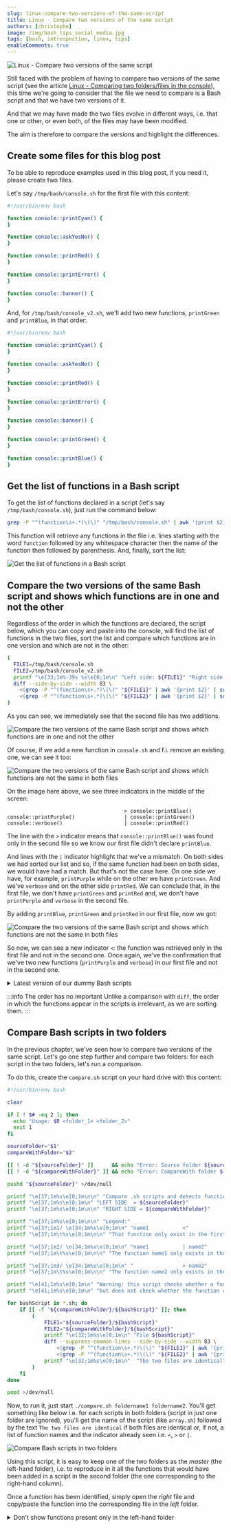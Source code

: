 ```yaml
---
slug: linux-compare-two-versions-of-the-same-script
title: Linux - Compare two versions of the same script
authors: [christophe]
image: /img/bash_tips_social_media.jpg
tags: [bash, introspection, linux, tips]
enableComments: true
---
```

![Linux - Compare two versions of the same script](/img/bash_tips_banner.jpg)

Still faced with the problem of having to compare two versions of the same script (see the article [Linux - Comparing two folders/files in the console](/blog/linux-diff-file-folder)), this time we're going to consider that the file we need to compare is a Bash script and that we have two versions of it.

And that we may have made the two files evolve in different ways, i.e. that one or other, or even both, of the files may have been modified.

The aim is therefore to compare the versions and highlight the differences.

<!-- truncate -->

## Create some files for this blog post

To be able to reproduce examples used in this blog post, if you need it, please create two files.

Let's say `/tmp/bash/console.sh` for the first file with this content:

```bash
#!/usr/bin/env bash

function console::printCyan() {
}

function console::askYesNo() {
}

function console::printRed() {
}

function console::printError() {
}

function console::banner() {
}
```

And, for `/tmp/bash/console_v2.sh`, we'll add two new functions, `printGreen` and `printBlue`, in that order:

```bash
#!/usr/bin/env bash

function console::printCyan() {
}

function console::askYesNo() {
}

function console::printRed() {
}

function console::printError() {
}

function console::banner() {
}

function console::printGreen() {
}

function console::printBlue() {
}
```

## Get the list of functions in a Bash script

To get the list of functions declared in a script (let's say `/tmp/bash/console.sh`), just run the command below:

```bash
grep -P "^(function\s+.*)\(\)" "/tmp/bash/console.sh" | awk '{print $2}' | sort
```

This function will retrieve any functions in the file i.e. lines starting with the word `function` followed by any whitespace character then the name of the function then followed by parenthesis. And, finally, sort the list:

![Get the list of functions in a Bash script](./images/functions_list.png)

## Compare the two versions of the same Bash script and shows which functions are in one and not the other

Regardless of the order in which the functions are declared, the script below, which you can copy and paste into the console, will find the list of functions in the two files, sort the list and compare which functions are in one version and which are not in the other:

```bash
(
  FILE1=/tmp/bash/console.sh
  FILE2=/tmp/bash/console_v2.sh
  printf "\e[33;1m%-39s %s\e[0;1m\n" "Left side: ${FILE1}" "Right side: ${FILE2}"
  diff --side-by-side --width 83 \
    <(grep -P "^(function\s+.*)\(\)" "${FILE1}" | awk '{print $2}' | sort) \
    <(grep -P "^(function\s+.*)\(\)" "${FILE2}" | awk '{print $2}' | sort)
)
```

As you can see, we immediately see that the second file has two additions.

![Compare the two versions of the same Bash script and shows which functions are in one and not the other](./images/compare_functions.png)

Of course, if we add a new function in `console.sh` and f.i. remove an existing one, we can see it too:

![Compare the two versions of the same Bash script and shows which functions are not the same in both files](./images/compare_functions_both_side.png)

On the image here above, we see three indicators in the middle of the screen: 

```text
                                      > console::printBlue()
console::printPurple()                | console::printGreen()
console::verbose()                    | console::printRed()
```

The line with the `>` indicator means that `console::printBlue()` was found only in the second file so we know our first file didn't declare `printBlue`.

And lines with the `|` indicator highlight that we've a mismatch. On both sides we had sorted our list and so, if the same function had been on both sides, we would have had a match. But that's not the case here. On one side we have, for example, `printPurple` while on the other we have `printGreen`. And we've `verbose` and on the other side `printRed`. We can conclude that, in the first file, we don't have `printGreen` and `printRed` and, we don't have `printPurple` and `verbose` in the second file.

By adding `printBlue`, `printGreen` and `printRed` in our first file, now we got:

![Compare the two versions of the same Bash script and shows which functions are not the same in both files](./images/compare_functions_both_side_bis.png)

So now, we can see a new indicator `<`: the function was retrieved only in the first file and not in the second one. Once again, we've the confirmation that we've two new functions (`printPurple` and `verbose`) in our first file and not in the second one.

<details>
<summary>Latest version of our dummy Bash scripts</summary>

Right now, our `/tmp/bash/console.sh` contains this:

```bash
#!/usr/bin/env bash

function console::printCyan() {
}

function console::askYesNo() {
}

function console::printPurple() {
}

function console::verbose() {
}

function console::printError() {
}

function console::banner() {
}

function console::printBlue() {
}

function console::printGreen() {
}

function console::printRed() {
}
```

and, for `/tmp/bash/console_v2.sh`:

```bash
#!/usr/bin/env bash

function console::printCyan() {
}

function console::askYesNo() {
}

function console::printRed() {
}

function console::printError() {
}

function console::banner() {
}

function console::printGreen() {
}

function console::printBlue() {
}

```

</details>

:::info The order has no important
Unlike a comparison with `diff`, the order in which the functions appear in the scripts is irrelevant, as we are sorting them.
:::

## Compare Bash scripts in two folders

In the previous chapter, we've seen how to compare two versions of the same script. Let's go one step further and compare two folders: for each script in the two folders, let's run a comparison.

To do this, create the `compare.sh` script on your hard drive with this content:

```bash
#!/usr/bin/env bash

clear

if [ ! $# -eq 2 ]; then
  echo "Usage: $0 <folder_1> <folder_2>"
  exit 1
fi

sourceFolder="$1"
compareWithFolder="$2"

[[ ! -d "${sourceFolder}" ]]      && echo "Error: Source folder ${sourceFolder} not found." &&  exit 1
[[ ! -d "${compareWithFolder}" ]] && echo "Error: CompareWith folder ${compareWithFolder} not found." &&  exit 1

pushd "${sourceFolder}" >/dev/null

printf "\e[37;1m%s\e[0;1m\n\n" "Compare .sh scripts and detects functions that are in one of the files but not in the other between these two folders:"
printf "\e[37;1m%s\e[0;1m\n" "LEFT SIDE  = ${sourceFolder}"
printf "\e[37;1m%s\e[0;1m\n\n" "RIGHT SIDE = ${compareWithFolder}"

printf "\e[37;1m%s\e[0;1m\n\n" "Legend:"
printf "\e[37;1m1/ \e[34;1m%s\e[0;1m\n" "name1           <"
printf "\e[37;1m\t%s\e[0;1m\n\n" "That function only exist in the first file; not in the second one"

printf "\e[37;1m2/ \e[34;1m%s\e[0;1m\n" "name1           | name2"
printf "\e[37;1m\t%s\e[0;1m\n\n" "The function name1 only exists in the first file and name2 only exists in the second file"

printf "\e[37;1m3/ \e[34;1m%s\e[0;1m\n" "                > name2"
printf "\e[37;1m\t%s\e[0;1m\n\n" "The function name2 only exists in the second file"

printf "\e[41;1m%s\e[0;1m\n" "Warning: this script checks whether a function is present in one of the files and not in the other,"
printf "\e[41;1m%s\e[0;1m\n" "but does not check whether the function code is identical. It just checks whether it is present or not."

for bashScript in *.sh; do 
    if [[ -f "${compareWithFolder}/${bashScript}" ]]; then
        (
            FILE1="${sourceFolder}/${bashScript}"
            FILE2="${compareWithFolder}/${bashScript}"
            printf "\e[32;1m%s\e[0;1m\n" "File ${bashScript}"
            diff --suppress-common-lines --side-by-side --width 83 \
                <(grep -P "^(function\s+.*)\(\)" "${FILE1}" | awk '{print $2}' | sort) \
                <(grep -P "^(function\s+.*)\(\)" "${FILE2}" | awk '{print $2}' | sort) && \
            printf "\e[32;1m%s\e[0;1m\n"  "The two files are identical"
        )
    fi
done

popd >/dev/null
```

Now, to run it, just start `./compare.sh foldername1 foldername2`. You'll get something like below i.e. for each scripts in both folders (script in just one folder are ignored), you'll get the name of the script (like `array.sh`) followed by the text `The two files are identical` if both files are identical or, if not, a list of function names and the indicator already seen i.e. `<`, `>` or `|`.

![Compare Bash scripts in two folders](./images/compare_folders.png)

Using this script, it is easy to keep one of the two folders as the *master* (the left-hand folder), i.e. to reproduce in it all the functions that would have been added in a script in the second folder (the one corresponding to the right-hand column).

Once a function has been identified, simply open the *right* file and copy/paste the function into the corresponding file in the *left* folder.

<details>
<summary>Don't show functions present only in the left-hand folder</summary>

By adding `| grep -E -v "<$"` to our `grep` statement, we can improve the script by ignoring cases when functions are only added in the left-hand folder. Imagine the requirement *In the right-hand folder, if I've added functions to my scripts; what are these functions so that I can copy/paste them into the scripts in the left-hand folder?*

```bash
#!/usr/bin/env bash

clear

if [ ! $# -eq 2 ]; then
  echo "Usage: $0 <folder_1> <folder_2>"
  exit 1
fi

sourceFolder="$1"
compareWithFolder="$2"

[[ ! -d "${sourceFolder}" ]]      && echo "Error: Source folder ${sourceFolder} not found." &&  exit 1
[[ ! -d "${compareWithFolder}" ]] && echo "Error: CompareWith folder ${compareWithFolder} not found." &&  exit 1

pushd "${sourceFolder}" >/dev/null

printf "\e[37;1m%s\e[0;1m\n\n" "Compare .sh scripts and detects functions that are in one of the files but not in the other between these two folders:"
printf "\e[37;1m%s\e[0;1m\n" "LEFT SIDE  = ${sourceFolder}"
printf "\e[37;1m%s\e[0;1m\n\n" "RIGHT SIDE = ${compareWithFolder}"

printf "\e[37;1m%s\e[0;1m\n\n" "Legend:"
printf "\e[37;1m1/ \e[34;1m%s\e[0;1m\n" "name1           <"
printf "\e[37;1m\t%s\e[0;1m\n\n" "That function only exist in the first file; not in the second one"

printf "\e[37;1m2/ \e[34;1m%s\e[0;1m\n" "name1           | name2"
printf "\e[37;1m\t%s\e[0;1m\n\n" "The function name1 only exists in the first file and name2 only exists in the second file"

printf "\e[37;1m3/ \e[34;1m%s\e[0;1m\n" "                > name2"
printf "\e[37;1m\t%s\e[0;1m\n\n" "The function name2 only exists in the second file"

printf "\e[41;1m%s\e[0;1m\n" "Warning: this script checks whether a function is present in one of the files and not in the other,"
printf "\e[41;1m%s\e[0;1m\n" "but does not check whether the function code is identical. It just checks whether it is present or not."

for bashScript in *.sh; do 
    if [[ -f "${compareWithFolder}/${bashScript}" ]]; then
        (
            FILE1="${sourceFolder}/${bashScript}"
            FILE2="${compareWithFolder}/${bashScript}"
            printf "\e[32;1m%s\e[0;1m\n" "File ${bashScript}"
            diff --suppress-common-lines --side-by-side --width 83 \
                <(grep -P "^(function\s+.*)\(\)" "${FILE1}" | awk '{print $2}' | sort) \
                <(grep -P "^(function\s+.*)\(\)" "${FILE2}" | awk '{print $2}' | sort) | grep -E -v "<$"
        )
    fi
done

popd >/dev/null
```

If we run this newer script on the exact same files, now, lines ending with `<` are hidden (only in the left-hand folder) and we just obtains cases when a function is present in the right-hand folder:

![Hide when functions are just in the left-hand folder](./images/no_more_left.png)

This makes it even easier to identify these functions and copy/paste them to the left, for example.
</details>

